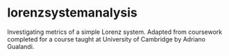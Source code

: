 # lorenzsystemanalysis
Investigating metrics of a simple Lorenz system. Adapted from coursework completed for a course taught at University of Cambridge by Adriano Gualandi.

